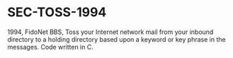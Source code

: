 # SEC-TOSS-1994
1994, FidoNet BBS, Toss your Internet network mail from your inbound directory to a holding directory based upon a keyword or key phrase in the messages. Code written in C.
